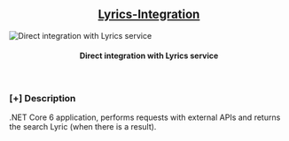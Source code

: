 <h2 align="center"><u>Lyrics-Integration</u></h2>

![Direct integration with Lyrics service](https://images.unsplash.com/photo-1442504028989-ab58b5f29a4a?ixlib=rb-1.2.1&ixid=MnwxMjA3fDB8MHxwaG90by1wYWdlfHx8fGVufDB8fHx8&auto=format&fit=crop&w=1170&q=80)
<h4 align="center"> Direct integration with Lyrics service </h4>

<p align="center">
<br>
</p>

### [+] Description
.NET Core 6 application, performs requests with external APIs and returns the search Lyric (when there is a result).

